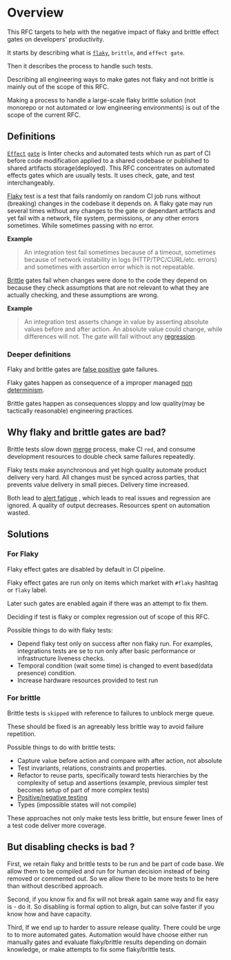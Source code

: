# Overview

This RFC targets to help with the negative impact of flaky and brittle effect gates on developers' productivity.

It starts by describing what is [`flaky`](https://www.jetbrains.com/teamcity/ci-cd-guide/concepts/flaky-tests/
), `brittle`, and `effect gate`.

Then it describes the process to handle such tests.

Describing all engineering ways to make gates not flaky and not brittle is mainly out of the scope of this RFC.

Making a process to handle a large-scale flaky brittle solution (not monorepo or not automated or low engineering environments) is out of the scope of the current RFC. 

## Definitions

[`Effect`](https://docs.hercules-ci.com/hercules-ci/effects/) [`gate`](https://learn.microsoft.com/en-us/azure/devops/pipelines/release/approvals/gates?view=azure-devops) is linter checks 
and automated tests which run as part of CI before code modification applied to a shared codebase or published to shared artifacts storage(deployed). 
This RFC concentrates on automated effects gates which are usually tests. It uses check, gate, and test interchangeably.

[Flaky](https://docs.gitlab.com/ee/development/testing_guide/flaky_tests.html) test
is a test that fails randomly on random CI job runs without (breaking) changes in the codebase it depends on. 
A flaky gate may run several times without any changes to the gate or dependant artifacts
and yet fail with a network, file system, permissions, or any other errors sometimes. 
While sometimes passing with no error.
 
**Example**

> An integration test fail sometimes because of a timeout, sometimes because of network instability in logs (HTTP/TPC/CURL/etc. errors) and sometimes with assertion error which is not repeatable.

[Brittle](https://softwareengineering.stackexchange.com/questions/356236/definition-of-brittle-unit-tests) gates fail when changes were done to the code they depend on
because they check assumptions that are not relevant to what they are actually checking, and these assumptions are wrong.

**Example**

> An integration test asserts change in value by asserting absolute values before and after action. An absolute value could change, while differences will not. The gate will fail without any [regression](https://en.wikipedia.org/wiki/Regression_testing).

### Deeper definitions

Flaky and brittle gates are [false positive](https://en.wikipedia.org/wiki/False_positives_and_false_negatives) gate failures.

Flaky gates happen as consequence of a improper managed [non determinism](https://en.wikipedia.org/wiki/Nondeterministic_algorithm).

Brittle gates happen as consequences sloppy and low quality(may be tactically reasonable) engineering practices.

## Why flaky and brittle gates are bad?

Brittle tests slow down [merge](https://mergify.com/features/merge-queue) process, make CI `red`, and consume development resources to double check same failures repeatedly. 

Flaky tests make asynchronous and yet high quality automate product delivery very hard.  All changes must be synced across parties, that prevents value delivery in small pieces. Delivery time increased.

Both lead to [alert fatigue](https://en.wikipedia.org/wiki/Alarm_fatigue) , which leads to real issues and regression are ignored. A quality of output decreases. Resources spent on automation wasted.

## Solutions

### For Flaky 

Flaky effect gates are disabled by default in CI pipeline.

Flaky effect gates are run only on items which market with `#flaky` hashtag or `flaky` label.

Later such gates are enabled again if there was an attempt to fix them.

Deciding if test is flaky or complex regression out of scope of this RFC. 


Possible things to do with flaky tests:

- Depend flaky test only on success after non flaky run. For examples, integrations tests are se to run only after basic performance or infrastructure liveness checks.
- Temporal condition (wait some time) is changed to event based(data presence) condition.
- Increase hardware resources provided to test run

### For brittle

Brittle tests is `skipped` with reference to failures to unblock merge queue.

These should be fixed is an agreeably less brittle way to avoid failure repetition.

Possible things to do with brittle tests:

- Capture value before action and compare with after action, not absolute 
- Test invariants, relations, constraints and properties.
- Refactor to reuse parts, specifically toward tests hierarchies by the complexity of setup and assertions (example, previous simpler test becomes setup of part of more complex tests)
- [Positive/negative testing](https://www.guru99.com/positive-and-negative-testing.html)
- Types (impossible states will not compile)

These approaches not only make tests less brittle, but ensure fewer lines of a test code deliver more coverage.

## But disabling checks is bad ? 

First, we retain flaky and brittle tests to be run and be part of code base. We allow them to be compiled and run for human decision instead of being removed or commented out. So we allow there to be more tests to be here than without described approach.

Second, if you know fix and fix will not break again same way and fix easy is - do it. So disabling is formal option to align, but can solve faster if you know how and have capacity.

Third, 
If we end up to harder to assure release quality. There could be urge to to more automated gates. Automation would have choose either run manually gates and evaluate flaky/brittle results depending on domain knowledge, or make attempts to fix some flaky/brittle tests.